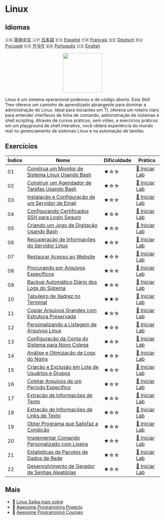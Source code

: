 # Linux

## Idiomas

🇨🇳 [简体中文](README_zh.md) 🇯🇵 [日本語](README_ja.md) 🇪🇸 [Español](README_es.md) 🇫🇷 [Français](README_fr.md) 🇩🇪 [Deutsch](README_de.md) 🇷🇺 [Русский](README_ru.md) 🇰🇷 [한국어](README_ko.md) 🇧🇷 [Português](README_pt.md) 🇺🇸 [English](README.md) 

<div align="center">
<img width="128px" src="https://file.labex.io/path/k5LXo5b82pJm.png">
</div>

Linux é um sistema operacional poderoso e de código aberto. Esta Skill Tree oferece um caminho de aprendizado abrangente para dominar a administração do Linux. Ideal para iniciantes em TI, oferece um roteiro claro para entender interfaces de linha de comando, administração de sistemas e shell scripting. Através de cursos práticos, sem vídeo, e exercícios práticos em um playground de shell interativo, você obterá experiência do mundo real no gerenciamento de sistemas Linux e na automação de tarefas.

## Exercícios

|   Índice | Nome                                                                                                                                  | Dificuldade   | Prática                                                                                              |
|----------|---------------------------------------------------------------------------------------------------------------------------------------|---------------|------------------------------------------------------------------------------------------------------|
|       01 | [Construa um Monitor de Sistema Linux Usando Bash](https://labex.io/pt/courses/project-build-a-linux-system-monitor-using-bash)       | ★☆☆           | [🚀 Iniciar Lab](https://labex.io/pt/courses/project-build-a-linux-system-monitor-using-bash)        |
|       02 | [Construir um Agendador de Tarefas Usando Bash](https://labex.io/pt/courses/project-build-a-task-scheduler-using-bash)                | ★☆☆           | [🚀 Iniciar Lab](https://labex.io/pt/courses/project-build-a-task-scheduler-using-bash)              |
|       03 | [Instalação e Configuração de um Servidor de Email](https://labex.io/pt/courses/project-installing-and-configuring-a-mail-server)     | ★☆☆           | [🚀 Iniciar Lab](https://labex.io/pt/courses/project-installing-and-configuring-a-mail-server)       |
|       04 | [Configurando Certificados SSH para Login Seguro](https://labex.io/pt/courses/project-certificate-configuration)                      | ★☆☆           | [🚀 Iniciar Lab](https://labex.io/pt/courses/project-certificate-configuration)                      |
|       05 | [Criando um Jogo de Digitação Usando Bash](https://labex.io/pt/courses/project-creating-a-typing-game-using-bash)                     | ★☆☆           | [🚀 Iniciar Lab](https://labex.io/pt/courses/project-creating-a-typing-game-using-bash)              |
|       06 | [Recuperação de Informações do Servidor Linux](https://labex.io/pt/courses/project-get-system-information)                            | ★☆☆           | [🚀 Iniciar Lab](https://labex.io/pt/courses/project-get-system-information)                         |
|       07 | [Restaurar Acesso ao Website](https://labex.io/pt/courses/project-restore-access-to-website)                                          | ★☆☆           | [🚀 Iniciar Lab](https://labex.io/pt/courses/project-restore-access-to-website)                      |
|       08 | [Procurando por Arquivos Específicos](https://labex.io/pt/courses/project-searching-for-specific-files)                               | ★☆☆           | [🚀 Iniciar Lab](https://labex.io/pt/courses/project-searching-for-specific-files)                   |
|       09 | [Backup Automático Diário dos Logs do Sistema](https://labex.io/pt/courses/project-log-backup)                                        | ★☆☆           | [🚀 Iniciar Lab](https://labex.io/pt/courses/project-log-backup)                                     |
|       10 | [Tabuleiro de Xadrez no Terminal](https://labex.io/pt/courses/project-chess-board-in-terminal)                                        | ★★☆           | [🚀 Iniciar Lab](https://labex.io/pt/courses/project-chess-board-in-terminal)                        |
|       11 | [Copiar Arquivos Grandes com Estrutura Preservada](https://labex.io/pt/courses/project-copy-specified-files)                          | ★☆☆           | [🚀 Iniciar Lab](https://labex.io/pt/courses/project-copy-specified-files)                           |
|       12 | [Personalizando a Listagem de Arquivos Linux](https://labex.io/pt/courses/project-directory-size)                                     | ★☆☆           | [🚀 Iniciar Lab](https://labex.io/pt/courses/project-directory-size)                                 |
|       13 | [Configuração da Conta do Sistema para Novo Colega](https://labex.io/pt/courses/project-new-colleague-system-account-setup)           | ★☆☆           | [🚀 Iniciar Lab](https://labex.io/pt/courses/project-new-colleague-system-account-setup)             |
|       14 | [Análise e Otimização de Logs do Nginx](https://labex.io/pt/courses/project-log-analysis)                                             | ★☆☆           | [🚀 Iniciar Lab](https://labex.io/pt/courses/project-log-analysis)                                   |
|       15 | [Criação e Exclusão em Lote de Usuários e Grupos](https://labex.io/pt/courses/project-bulk-creation-and-deletion-of-users-and-groups) | ★☆☆           | [🚀 Iniciar Lab](https://labex.io/pt/courses/project-bulk-creation-and-deletion-of-users-and-groups) |
|       16 | [Coletar Arquivos de um Período Específico](https://labex.io/pt/courses/project-collect-files-from-specified-time)                    | ★☆☆           | [🚀 Iniciar Lab](https://labex.io/pt/courses/project-collect-files-from-specified-time)              |
|       17 | [Extração de Informações de Texto](https://labex.io/pt/courses/project-extracting-information-from-text)                              | ★☆☆           | [🚀 Iniciar Lab](https://labex.io/pt/courses/project-extracting-information-from-text)               |
|       18 | [Extração de Informações de Links de Texto](https://labex.io/pt/courses/project-extracting-link-information-from-text)                | ★☆☆           | [🚀 Iniciar Lab](https://labex.io/pt/courses/project-extracting-link-information-from-text)          |
|       19 | [Obter Programa que Satisfaz a Condição](https://labex.io/pt/courses/project-get-program-that-satisfies-the-condition)                | ★☆☆           | [🚀 Iniciar Lab](https://labex.io/pt/courses/project-get-program-that-satisfies-the-condition)       |
|       20 | [Implementar Comando Personalizado com Lixeira](https://labex.io/pt/courses/project-avoid-accidental-deletion)                        | ★☆☆           | [🚀 Iniciar Lab](https://labex.io/pt/courses/project-avoid-accidental-deletion)                      |
|       21 | [Estatísticas de Pacotes de Dados de Rede](https://labex.io/pt/courses/project-network-data-packet-statistics)                        | ★☆☆           | [🚀 Iniciar Lab](https://labex.io/pt/courses/project-network-data-packet-statistics)                 |
|       22 | [Desenvolvimento de Gerador de Senhas Aleatórias](https://labex.io/pt/courses/project-password-generator)                             | ★☆☆           | [🚀 Iniciar Lab](https://labex.io/pt/courses/project-password-generator)                             |

## Mais

- 🔗 [Linux Saiba mais sobre](https://labex.io/pt/skilltrees/linux)
- 🔗 [Awesome Programming Projects](https://github.com/labex-labs/awesome-programming-projects)
- 🔗 [Awesome Programming Courses](https://github.com/labex-labs/awesome-programming-courses)

